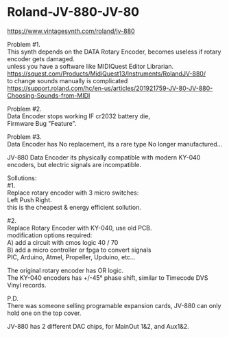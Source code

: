 # Roland-JV-880-JV-80
https://www.vintagesynth.com/roland/jv-880 </br>

Problem #1. </br>
This synth depends on the DATA Rotary Encoder,
becomes useless if rotary encoder gets damaged.</br>
unless you have a software like MIDIQuest Editor Librarian.</br>
https://squest.com/Products/MidiQuest13/Instruments/RolandJV-880/</br>
to change sounds manually is complicated </br>
https://support.roland.com/hc/en-us/articles/201921759-JV-80-JV-880-Choosing-Sounds-from-MIDI</br>

Problem #2.</br>
Data Encoder stops working IF cr2032 battery die, </br>
Firmware Bug "Feature".</br>

Problem #3.</br>
Data Encoder has No replacement, its a rare type No longer manufactured...</br>

JV-880 Data Encoder its physically compatible with modern KY-040 encoders, but electric signals are incompatible.</br>

Sollutions:</br>
#1.</br>
Replace rotary encoder with 3 micro switches:</br>
Left Push Right.</br>
this is the cheapest & energy efficient sollution.</br>

#2. </br>
Replace Rotary Encoder with KY-040, use old PCB.</br>
modification options required:</br>
A) add a circuit with cmos logic 40 / 70</br>
B) add a micro controller or fpga to convert signals</br>
PIC, Arduino, Atmel, Propeller, Upduino, etc...</br>

The original rotary encoder has OR logic.</br>
The KY-040 encoders has +/-45° phase shift, similar to Timecode DVS Vinyl records.</br>

P.D.</br>
There was someone selling programable expansion cards, JV-880 can only hold one on the top cover.</br>

JV-880 has 2 different DAC chips, for MainOut 1&2, and Aux1&2.</br>

